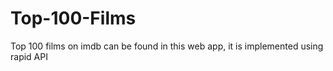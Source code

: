 # Top-100-Films
 Top 100 films on imdb can be found in this web app, it is implemented using rapid API
